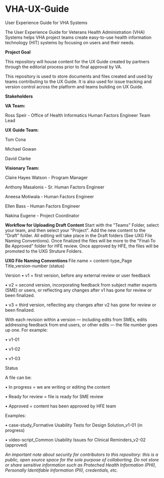 # VHA-UX-Guide

User Experience Guide for VHA Systems

The User Experience Guide for Veterans Health Administration (VHA) Systems helps VHA project teams create easy-to-use health information technology (HIT) systems by focusing on users and their needs.

<strong> Project Goal </strong>

This repository will house content for the UX Guide created by partners through the editorial process prior to final approval by VA.

This repository is used to store documents and files created and used by teams contributing to the UX Guide. It is also used for issue tracking and version control across the platform and teams building on UX Guide.

<b>Stakeholders</b>

<b>VA Team:</b>

Ross Speir - Office of Health Informatics Human Factors Engineer Team Lead
 
<b>UX Guide Team:</b>
 
 Tom Cona
 
 Michael Gowan
 
 David Clarke
 
<b>Visionary Team:</b>
 
 Claire Hayes Watson - Program Manager
 
 Anthony Masalonis - Sr. Human Factors Engineer
 
 Aneesa Motiwala - Human Factors Engineer
 
 Ellen Bass - Human Factors Engineer
 
 Nakina Eugene - Project Coordinator
 
 <strong> Workflow for Uploading Draft Content </strong>
Start with the "Teams" Folder, select your team, and then select your "Project". Add the new content to the "Draft" folder. All editing will take place in the Draft folders (See UXG File Naming Conventions). Once finalized the files will be more to the "Final-To Be Approved" folder for HFE review. Once approved by HFE, the files will be promoted to the UXG Struture Folders. 
 
 <strong> UXG File Naming Conventions </strong>
 File name = content-type_Page Title_version-number (status)

Version
•	v1 = first version, before any external review or user feedback

•	v2 = second version, incorporating feedback from subject matter experts (SME) or users, or reflecting any changes after v1 has gone for review or been finalized.

•	v3 = third version, reflecting any changes after v2 has gone for review or been finalized.

With each revision within a version — including edits from SMEs, edits addressing feedback from end users, or other edits — the file number goes up one. For example: 

•	v1-01

•	v1-02

•	v1-03

Status

A file can be:

•	In progress = we are writing or editing the content

•	Ready for review = file is ready for SME review

•	Approved = content has been approved by HFE team

Examples:

•	case-study_Formative Usability Tests for Design Solution_v1-01 (in progress)

•	video-script_Common Usability Issues for Clinical Reminders_v2-02 (approved) 

<i>An important note about security for contributors to this repository: this is a public, open source space for the sole purpose of collaborting. Do not store or share sensitive information such as Proteched Health Information (PHI), Personally Identifable Information (PII), credentials, etc.</i> 
